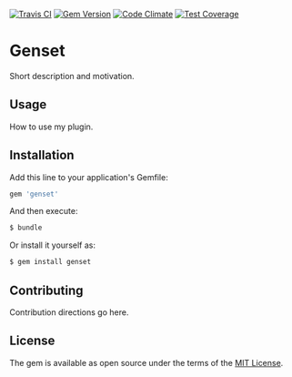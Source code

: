 [![Travis CI](https://travis-ci.org/genset/genset.svg?branch=develop)](https://travis-ci.org/genset/genset)
[![Gem Version](https://img.shields.io/gem/v/genset.svg)](https://rubygems.org/gems/genset)
[![Code Climate](https://codeclimate.com/github/genset/genset/badges/gpa.svg)](https://codeclimate.com/github/genset/genset)
[![Test Coverage](https://codeclimate.com/github/genset/genset/badges/coverage.svg)](https://codeclimate.com/github/genset/genset/coverage)

# Genset
Short description and motivation.

## Usage
How to use my plugin.

## Installation
Add this line to your application's Gemfile:

```ruby
gem 'genset'
```

And then execute:
```bash
$ bundle
```

Or install it yourself as:
```bash
$ gem install genset
```

## Contributing
Contribution directions go here.

## License
The gem is available as open source under the terms of the [MIT License](http://opensource.org/licenses/MIT).
